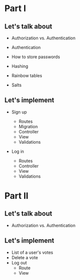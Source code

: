 # Part I

## Let's talk about
* Authorization vs. Authentication

* Authentication
* How to store passwords
* Hashing
* Rainbow tables
* Salts

## Let's implement
* Sign up
  * Routes
  * Migration
  * Controller
  * View
  * Validations

* Log in
  * Routes
  * Controller
  * View
  * Validations

# Part II

## Let's talk about

* Authorization vs. Authentication

## Let's implement

* List of a user's votes
* Delete a vote
* Log out
  * Route
  * View
